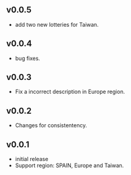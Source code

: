 ## v0.0.5

* add two new lotteries for Taiwan.

## v0.0.4

* bug fixes.

## v0.0.3

* Fix a incorrect description in Europe region.

## v0.0.2

* Changes for consistentency.

## v0.0.1

* initial release
* Support region: SPAIN, Europe and Taiwan.
